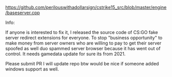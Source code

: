 https://github.com/perilouswithadollarsign/cstrike15_src/blob/master/engine/baseserver.cpp

Info: 

If anyone is interested to fix it, I released the source code of CS:GO fake server redirect extensions for everyone.  To stop "business opportunity"   to make money from  server owners who are willing to pay to get their server spoofed as well  duo spammed server browser because it has went out of control. It needs gamedata update for sure its from 2021.   

Please submit PR I will update repo btw would be nice if someone added windows support as well.
